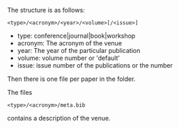 The structure is as follows:
```
<type>/<acronym>/<year>/<volume>[/<issue>]
```
- type: conference|journal|book|workshop
- acronym: The acronym of the venue
- year: The year of the particular publication
- volume: volume number or 'default'
- issue: issue number of the publications or the number

Then there is one file per paper in the folder. 

The files 
```
<type>/<acronym>/meta.bib
```
contains a description of the venue. 
